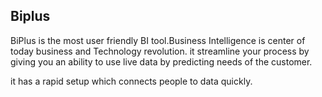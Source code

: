 ## Biplus
BiPlus is the most user friendly BI tool.Business Intelligence is center of today business and Technology revolution. it streamline your process by giving you an ability to use live data by predicting needs of the customer.

it has a rapid setup which connects people to data quickly.
<!--stackedit_data:
eyJoaXN0b3J5IjpbLTEwNzQyMDY4OTddfQ==
-->